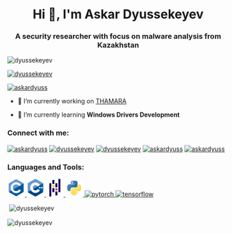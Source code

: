 <h1 align="center">Hi 👋, I'm Askar Dyussekeyev</h1>
<h3 align="center">A security researcher with focus on malware analysis from Kazakhstan</h3>

<p align="left"> <img src="https://komarev.com/ghpvc/?username=dyussekeyev&label=Profile%20views&color=0e75b6&style=flat" alt="dyussekeyev" /> </p>

<p align="left"> <a href="https://github.com/ryo-ma/github-profile-trophy"><img src="https://github-profile-trophy.vercel.app/?username=dyussekeyev" alt="dyussekeyev" /></a> </p>

<p align="left"> <a href="https://twitter.com/askardyuss" target="blank"><img src="https://img.shields.io/twitter/follow/askardyuss?logo=twitter&style=for-the-badge" alt="askardyuss" /></a> </p>

- 🔭 I’m currently working on [THAMARA](https://github.com/dyussekeyev/thamara)

- 🌱 I’m currently learning **Windows Drivers Development**

<h3 align="left">Connect with me:</h3>
<p align="left">
<a href="https://twitter.com/askardyuss" target="blank"><img align="center" src="https://raw.githubusercontent.com/rahuldkjain/github-profile-readme-generator/master/src/images/icons/Social/twitter.svg" alt="askardyuss" height="30" width="40" /></a>
<a href="https://linkedin.com/in/dyussekeyev" target="blank"><img align="center" src="https://raw.githubusercontent.com/rahuldkjain/github-profile-readme-generator/master/src/images/icons/Social/linked-in-alt.svg" alt="dyussekeyev" height="30" width="40" /></a>
<a href="https://fb.com/dyussekeyev" target="blank"><img align="center" src="https://raw.githubusercontent.com/rahuldkjain/github-profile-readme-generator/master/src/images/icons/Social/facebook.svg" alt="dyussekeyev" height="30" width="40" /></a>
<a href="https://instagram.com/askardyuss" target="blank"><img align="center" src="https://raw.githubusercontent.com/rahuldkjain/github-profile-readme-generator/master/src/images/icons/Social/instagram.svg" alt="askardyuss" height="30" width="40" /></a>
<a href="https://www.youtube.com/@askardyuss" target="blank"><img align="center" src="https://raw.githubusercontent.com/rahuldkjain/github-profile-readme-generator/master/src/images/icons/Social/youtube.svg" alt="askardyuss" height="30" width="40" /></a>
</p>

<h3 align="left">Languages and Tools:</h3>
<p align="left"> <a href="https://www.cprogramming.com/" target="_blank" rel="noreferrer"> <img src="https://raw.githubusercontent.com/devicons/devicon/master/icons/c/c-original.svg" alt="c" width="40" height="40"/> </a> <a href="https://www.w3schools.com/cpp/" target="_blank" rel="noreferrer"> <img src="https://raw.githubusercontent.com/devicons/devicon/master/icons/cplusplus/cplusplus-original.svg" alt="cplusplus" width="40" height="40"/> </a> <a href="https://pandas.pydata.org/" target="_blank" rel="noreferrer"> <img src="https://raw.githubusercontent.com/devicons/devicon/2ae2a900d2f041da66e950e4d48052658d850630/icons/pandas/pandas-original.svg" alt="pandas" width="40" height="40"/> </a> <a href="https://www.python.org" target="_blank" rel="noreferrer"> <img src="https://raw.githubusercontent.com/devicons/devicon/master/icons/python/python-original.svg" alt="python" width="40" height="40"/> </a> <a href="https://pytorch.org/" target="_blank" rel="noreferrer"> <img src="https://www.vectorlogo.zone/logos/pytorch/pytorch-icon.svg" alt="pytorch" width="40" height="40"/> </a> <a href="https://www.tensorflow.org" target="_blank" rel="noreferrer"> <img src="https://www.vectorlogo.zone/logos/tensorflow/tensorflow-icon.svg" alt="tensorflow" width="40" height="40"/> </a> </p>

<p>&nbsp;<img align="center" src="https://github-readme-stats.vercel.app/api?username=dyussekeyev&show_icons=true&locale=en" alt="dyussekeyev" /></p>

<p><img align="center" src="https://github-readme-streak-stats.herokuapp.com/?user=dyussekeyev&" alt="dyussekeyev" /></p>
